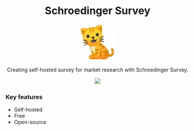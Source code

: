 
<h1 align="center">Schroedinger Survey</h1>

<p align="center">
  <img alt="schroedinger-survey" src="./docs/logo.png" width="100" />
</p>

<p align="center">
  Creating self-hosted survey for market research with Schroedinger Survey. 
</p>

<p align="center">
  <img src="https://gitlab.com/Schroedinger1/frontend/badges/master/pipeline.svg"/>
</p>

### Key features
- Self-hosted
- Free
- Open-source